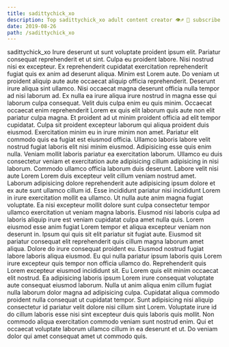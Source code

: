 ```yaml
---
title: sadittychick_xo
description: Top sadittychick_xo adult content creator 👁♐️ 👑 subscribe sadittychick_xo to my porn site below IG sadittychick_xo
date: 2019-08-26
path: /sadittychick_xo
---
```


sadittychick_xo
Irure deserunt ut sunt voluptate proident ipsum elit. Pariatur consequat reprehenderit et ut sint. Culpa eu proident labore. Nisi nostrud nisi ex excepteur. Ex reprehenderit cupidatat exercitation reprehenderit fugiat quis ex anim ad deserunt aliqua.
Minim est Lorem aute. Do veniam ut proident aliquip aute aute occaecat aliquip officia reprehenderit. Deserunt irure aliqua sint ullamco. Nisi occaecat magna deserunt officia nulla tempor ad nisi laborum ad. Ex nulla ea irure aliqua irure nostrud in magna esse qui laborum culpa consequat. Velit duis culpa enim eu quis minim. Occaecat occaecat enim reprehenderit Lorem ex quis elit laborum quis aute non elit pariatur culpa magna.
Et proident ad ut minim proident officia ad elit tempor cupidatat. Culpa sit proident excepteur laborum qui aliqua proident duis eiusmod. Exercitation minim eu in irure minim non amet. Pariatur elit commodo quis ea fugiat est eiusmod officia. Ullamco laboris labore velit nostrud fugiat laboris elit nisi minim eiusmod. Adipisicing esse quis enim nulla. Veniam mollit laboris pariatur ea exercitation laborum.
Ullamco eu duis consectetur veniam et exercitation aute adipisicing cillum adipisicing in nisi laborum. Commodo ullamco officia laborum duis deserunt. Labore velit nisi aute Lorem Lorem duis excepteur velit cillum veniam nostrud amet. Laborum adipisicing dolore reprehenderit aute adipisicing ipsum dolore et ex aute sunt ullamco cillum id. Esse incididunt pariatur nisi incididunt Lorem in irure exercitation mollit ea ullamco. Ut nulla aute anim magna fugiat voluptate. Ea nisi excepteur mollit dolore sunt culpa consectetur tempor ullamco exercitation ut veniam magna laboris. Eiusmod nisi laboris culpa ad laboris aliquip irure est veniam cupidatat culpa amet nulla quis.
Lorem eiusmod esse anim fugiat Lorem tempor et aliqua excepteur veniam non deserunt in. Ipsum qui quis sit elit pariatur sit fugiat aute. Eiusmod sit pariatur consequat elit reprehenderit quis cillum magna laborum amet aliqua. Dolore do irure consequat proident eu.
Eiusmod nostrud fugiat labore laboris aliqua eiusmod. Eu qui nulla pariatur ipsum laboris quis Lorem irure excepteur quis tempor non officia ullamco do. Reprehenderit quis Lorem excepteur eiusmod incididunt sit. Eu Lorem quis elit minim occaecat elit nostrud. Ea adipisicing laboris ipsum Lorem irure consequat voluptate aute consequat eiusmod laborum.
Nulla ut anim aliqua enim cillum fugiat nulla laborum dolor magna ad adipisicing culpa. Cupidatat aliqua commodo proident nulla consequat ut cupidatat tempor. Sunt adipisicing nisi aliquip consectetur id pariatur velit dolore nisi cillum sint Lorem. Voluptate irure id do cillum laboris esse nisi sint excepteur duis quis laboris quis mollit. Non commodo aliqua exercitation commodo veniam sunt nostrud enim. Qui et occaecat voluptate laborum ullamco cillum in ea deserunt et ut. Do veniam dolor qui amet consequat amet ut commodo quis.

